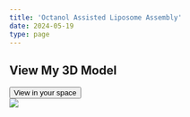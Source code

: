 ```yaml
---
title: 'Octanol Assisted Liposome Assembly'
date: 2024-05-19
type: page
---
```


## View My 3D Model
<script type="module" src="https://unpkg.com/@google/model-viewer/dist/model-viewer.min.js"></script>
<model-viewer src="1.glb" ar ar-modes="webxr scene-viewer quick-look" camera-controls tone-mapping="neutral" poster="poster.webp" shadow-intensity="1">
  <div class="progress-bar hide" slot="progress-bar">
    <div class="update-bar"></div>
  </div>
  <button slot="ar-button" id="ar-button">
    View in your space
  </button>
  <div id="ar-prompt">
    <img src="https://modelviewer.dev/shared-assets/icons/hand.png">
  </div>
</model-viewer>
